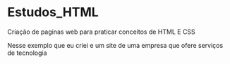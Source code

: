 # Estudos_HTML
Criação de paginas web para praticar conceitos de HTML E CSS

Nesse exemplo que eu criei e um site de uma empresa que ofere serviços de tecnologia
